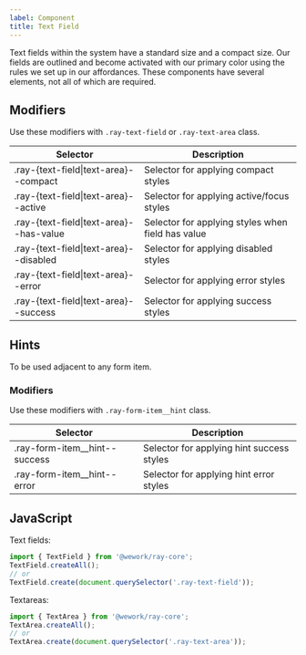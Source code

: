 ```yaml
---
label: Component
title: Text Field
---
```


<page-intro>Text fields within the system have a standard size and a compact size. Our fields are outlined and become activated with our primary color using the rules we set up in our affordances. These components have several elements, not all of which are required.</page-intro>

<component
    name="Text field"
    component="text-field"
    variation="text-field"
    >
</component>

<component
    name="Text area"
    component="text-field"
    variation="text-area"
    >
</component>

## Modifiers

Use these modifiers with `.ray-text-field` or `.ray-text-area` class.

| Selector                                | Description                                       |
| --------------------------------------- | ------------------------------------------------- |
| .ray-{text-field\|text-area}--compact   | Selector for applying compact styles              |
| .ray-{text-field\|text-area}--active    | Selector for applying active/focus styles         |
| .ray-{text-field\|text-area}--has-value | Selector for applying styles when field has value |
| .ray-{text-field\|text-area}--disabled  | Selector for applying disabled styles             |
| .ray-{text-field\|text-area}--error     | Selector for applying error styles                |
| .ray-{text-field\|text-area}--success   | Selector for applying success styles              |

## Hints

To be used adjacent to any form item.

<component
    name="With hints"
    component="text-field"
    variation="text-field-with-hint"
    >
</component>

### Modifiers

Use these modifiers with `.ray-form-item__hint` class.

| Selector                        | Description                               |
| ------------------------------- | ----------------------------------------- |
| .ray-form-item\_\_hint--success | Selector for applying hint success styles |
| .ray-form-item\_\_hint--error   | Selector for applying hint error styles   |

## JavaScript

Text fields:

```javascript
import { TextField } from '@wework/ray-core';
TextField.createAll();
// or
TextField.create(document.querySelector('.ray-text-field'));
```

Textareas:

```javascript
import { TextArea } from '@wework/ray-core';
TextArea.createAll();
// or
TextArea.create(document.querySelector('.ray-text-area'));
```
